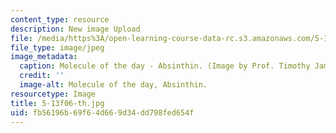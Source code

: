 ```yaml
---
content_type: resource
description: New image Upload
file: /media/https%3A/open-learning-course-data-rc.s3.amazonaws.com/5-13-organic-chemistry-ii-fall-2006/fb56196b69f64d669d34dd798fed654f_5-13f06-th.jpg
file_type: image/jpeg
image_metadata:
  caption: Molecule of the day - Absinthin. (Image by Prof. Timothy Jamison.)
  credit: ''
  image-alt: Molecule of the day, Absinthin.
resourcetype: Image
title: 5-13f06-th.jpg
uid: fb56196b-69f6-4d66-9d34-dd798fed654f
---
```

